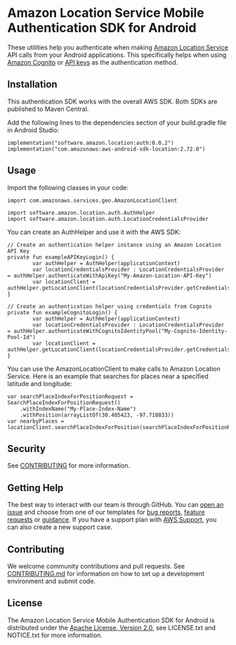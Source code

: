 # Amazon Location Service Mobile Authentication SDK for Android

These utilities help you authenticate when making [Amazon Location Service](https://aws.amazon.com/location/) API calls from your Android applications. This specifically helps when using [Amazon Cognito](https://docs.aws.amazon.com/location/latest/developerguide/authenticating-using-cognito.html) or [API keys](https://docs.aws.amazon.com/location/latest/developerguide/using-apikeys.html) as the authentication method.

## Installation

This authentication SDK works with the overall AWS SDK. Both SDKs are published to Maven Central.

Add the following lines to the dependencies section of your build.gradle file in Android Studio:

```
implementation("software.amazon.location:auth:0.0.2")
implementation("com.amazonaws:aws-android-sdk-location:2.72.0")
```

## Usage

Import the following classes in your code:

```
import com.amazonaws.services.geo.AmazonLocationClient

import software.amazon.location.auth.AuthHelper
import software.amazon.location.auth.LocationCredentialsProvider
```

You can create an AuthHelper and use it with the AWS SDK:

```
// Create an authentication helper instance using an Amazon Location API Key
private fun exampleAPIKeyLogin() {
        var authHelper = AuthHelper(applicationContext)
        var locationCredentialsProvider : LocationCredentialsProvider = authHelper.authenticateWithApiKey("My-Amazon-Location-API-Key")
        var locationClient = authHelper.getLocationClient(locationCredentialsProvider.getCredentialsProvider())
}
```

```
// Create an authentication helper using credentials from Cognito
private fun exampleCognitoLogin() {
        var authHelper = AuthHelper(applicationContext)
        var locationCredentialsProvider : LocationCredentialsProvider = authHelper.authenticateWithCognitoIdentityPool("My-Cognito-Identity-Pool-Id")
        var locationClient = authHelper.getLocationClient(locationCredentialsProvider.getCredentialsProvider())
}
```

You can use the AmazonLocationClient to make calls to Amazon Location Service. Here is an example that searches for places near a specified latitude and longitude:

```
var searchPlaceIndexForPositionRequest = SearchPlaceIndexForPositionRequest()
    .withIndexName("My-Place-Index-Name")
    .withPosition(arrayListOf(30.405423, -97.718833))
var nearbyPlaces = locationClient.searchPlaceIndexForPosition(searchPlaceIndexForPositionRequest)
```

## Security

See [CONTRIBUTING](CONTRIBUTING.md#security-issue-notifications) for more information.

## Getting Help

The best way to interact with our team is through GitHub.
You can [open an issue](https://github.com/aws-geospatial/amazon-location-mobile-auth-sdk-android/issues/new/choose) and choose from one of our templates for
[bug reports](https://github.com/aws-geospatial/amazon-location-mobile-auth-sdk-android/issues/new?assignees=&labels=bug%2C+needs-triage&template=---bug-report.md&title=),
[feature requests](https://github.com/aws-geospatial/amazon-location-mobile-auth-sdk-android/issues/new?assignees=&labels=feature-request&template=---feature-request.md&title=)
or [guidance](https://github.com/aws-geospatial/amazon-location-mobile-auth-sdk-android/issues/new?assignees=&labels=guidance%2C+needs-triage&template=---questions---help.md&title=).
If you have a support plan with [AWS Support](https://aws.amazon.com/premiumsupport/), you can also create a new support case.

## Contributing

We welcome community contributions and pull requests. See [CONTRIBUTING.md](https://github.com/aws-geospatial/amazon-location-mobile-auth-sdk-android/blob/master/CONTRIBUTING.md) for information on how to set up a development environment and submit code.

## License

The Amazon Location Service Mobile Authentication SDK for Android is distributed under the
[Apache License, Version 2.0](http://www.apache.org/licenses/LICENSE-2.0),
see LICENSE.txt and NOTICE.txt for more information.
